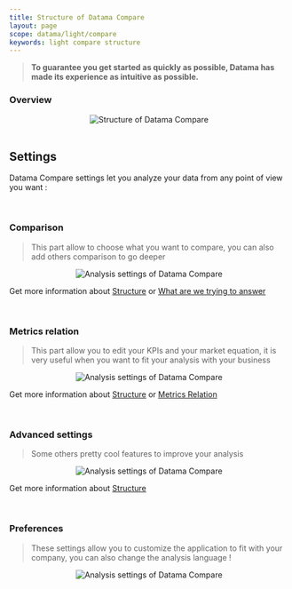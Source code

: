```yaml
---
title: Structure of Datama Compare
layout: page
scope: datama/light/compare
keywords: light compare structure
---
```


> **To guarantee you get started as quickly as possible, Datama has made its experience as intuitive as possible.**

### Overview

<center><img src="{{site.url}}/{{site.baseurl}}/extensions/datama-compare/assets/img/structure.png" alt="Structure of Datama Compare" title="Datama Compare - Structure" /></center>

<br>

## Settings

Datama Compare settings let you analyze your data from any point of view you want :

<br>

### **Comparison**

> This part allow to choose what you want to compare, you can also add others comparison to go deeper

<center><img src="{{site.url}}/{{site.baseurl}}/extensions/datama-compare/assets/img/comparison.png" alt="Analysis settings of Datama Compare" title="Datama Compare - Structure" /></center>

Get more information about [Structure]({{site.url}}/{{site.baseurl}}/extensions/datama-compare/settings/analysis/comparison.html) or [What are we trying to answer]({{site.url}}/{{site.baseurl}}/extensions/datama-compare/concept.html#what-we-are-trying-to-answer)

<br>

### **Metrics relation**

> This part allow you to edit your KPIs and your market equation, it is very useful when you want to fit your analysis with your business

<center><img src="{{site.url}}/{{site.baseurl}}/extensions/datama-compare/assets/img/metrics-relation.png" alt="Analysis settings of Datama Compare" title="Datama Compare - Structure" /></center>

Get more information about [Structure]({{site.url}}/{{site.baseurl}}/extensions/datama-compare/settings/analysis/metrics-relation.html) or [Metrics Relation]({{site.url}}/{{site.baseurl}}/extensions/datama-compare/concept.html#metrics-relation)

<br>

### **Advanced settings**

> Some others pretty cool features to improve your analysis

<center><img src="{{site.url}}/{{site.baseurl}}/extensions/datama-compare/assets/img/advanced-settings.png" alt="Analysis settings of Datama Compare" title="Datama Compare - Structure" /></center>

Get more information about [Structure]({{site.url}}/{{site.baseurl}}/extensions/datama-compare/settings/analysis/advanced.html)

<br>

### **Preferences**

> These settings allow you to customize the application to fit with your company, you can also change the analysis language !

<center><img src="{{site.url}}/{{site.baseurl}}/extensions/datama-compare/assets/img/preferences.png" alt="Analysis settings of Datama Compare" title="Datama Compare - Structure" /></center>

<br>
